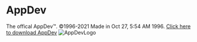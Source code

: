 # AppDev
The offical AppDev™. ©1996-2021 Made in Oct 27, 5:54 AM 1996.
[Click here to download AppDev](https://github.com/creek951/AppDev-ZIP/archive/refs/heads/main.zip)
![AppDevLogo](https://user-images.githubusercontent.com/86686718/127030611-0af59907-df47-4244-9575-4ffc4bbea510.jpg)
